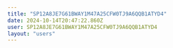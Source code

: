 ```yaml
---
title: "SP12A8JE7G61BWAY1M47A25CFW0TJ9A6QQB1ATYD4"
date: 2024-10-14T20:47:22.860Z
user: SP12A8JE7G61BWAY1M47A25CFW0TJ9A6QQB1ATYD4
layout: "users"
---
```

    